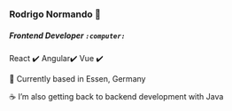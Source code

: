 ### Rodrigo Normando 🤖


##### Frontend Developer `:computer:`

React ✔️
Angular✔️
Vue ✔️



🔭 Currently based in Essen, Germany

☕️ I’m also getting back to backend development with Java

